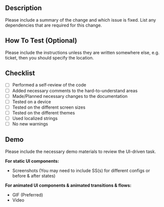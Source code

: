 ## Description

Please include a summary of the change and which issue is fixed. List any dependencies that are required for this change.

## How To Test (Optional)

Please include the instructions unless they are written somewhere else, e.g. ticket, then you should specify the location.

## Checklist

- [   ] Performed a self-review of the code
- [   ] Added necessary comments to the hard-to-understand areas
- [   ] Made/Planned necessary changes to the documentation 
- [   ] Tested on a device
- [   ] Tested on the different screen sizes
- [   ] Tested on the different themes
- [   ] Used localized strings
- [   ] No new warnings

## Demo

Please include the necessary demo materials to review the UI-driven task.

**For static UI components:**
- Screenshots (You may need to include SS(s) for different configs or before & after states)

**For animated UI components & animated transitions & flows:**
- GIF (Preferred)
- Video
